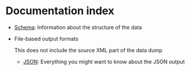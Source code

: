 # Documentation index
* [Schema](Schema.md): Information about the structure of the data
* File-based output formats

    This does not include the source XML part of the data dump
    * [JSON](JSON.md): Everything you might want to know about the JSON output
